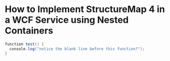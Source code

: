 <h1>How to Implement StructureMap 4 in a WCF Service using Nested Containers</h1>

```csharp
function test() {
  console.log("notice the blank line before this function?");
}
```
